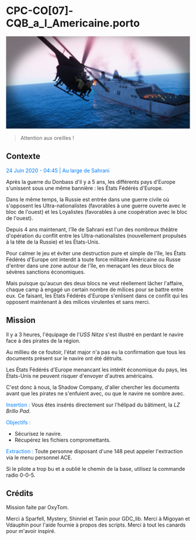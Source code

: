 # CPC-CO[07]-CQB_a_l_Americaine.porto

![loading image](./loading.jpg)

> Attention aux oreilles !

## Contexte

<font color='#007DFF'>24 Juin 2020 - 04:45 | Au large de Sahrani</font>

Après la guerre du Donbass d'il y a 5 ans, les différents pays d'Europe s'unissent sous une même bannière : les États Fédérés d'Europe.

Dans le même temps, la Russie est entrée dans une guerre civile où s'opposent les Ultra-nationalistes (favorables à une guerre ouverte avec le bloc de l'ouest) et les Loyalistes (favorables à une coopération avec le bloc de l'ouest).

Depuis 4 ans maintenant, l'île de Sahrani est l'un des nombreux théâtre d'opération du conflit entre les Ultra-nationalistes (nouvellement propulsés à la tête de la Russie) et les États-Unis.

Pour calmer le jeu et éviter une destruction pure et simple de l'île, les États Fédérés d'Europe ont interdit à toute force militaire Américaine ou Russe d'entrer dans une zone autour de l'île, en menaçant les deux blocs de sévères sanctions économiques.

Mais puisque qu'aucun des deux blocs ne veut réellement lâcher l'affaire, chaque camp à engagé un certain nombre de milices pour se battre entre eux. Ce faisant, les États Fédérés d'Europe s'enlisent dans ce conflit qui les opposent maintenant à des milices virulentes et sans merci.

## Mission

Il y a 3 heures, l'équipage de l'_USS Nitze_ s'est illustré en perdant le navire face à des pirates de la région.

Au millieu de ce foutoir, l'état major n'a pas eu la confirmation que tous les documents présent sur le navire ont été détruits.

Les États Fédérés d'Europe menancant les intérêt économique du pays, les États-Unis ne peuvent risquer d'envoyer d'autres américains.

C'est donc à nous, la Shadow Company, d'aller chercher les documents avant que les pirates ne s'enfuient avec, ou que le navire ne sombre avec.

<font color='#007DFF'>Insertion :</font>
Vous êtes insérés directement sur l'hélipad du bâtiment, la _LZ Brillo Pad_.

<font color='#007DFF'>Objectifs :</font>

- Sécurisez le navire.
- Récupérez les fichiers compromettants.

<font color='#007DFF'>Extraction :</font>
Toute personne disposant d'une 148 peut appeler l'extraction via le menu personnel ACE.

Si le pilote a trop bu et a oublié le chemin de la base, utilisez la commande radio 0-0-5.

## Crédits

Mission faite par OxyTom.

Merci à Sparfell, Mystery, Shinriel et Tanin pour GDC_lib.
Merci à Migoyan et Vdauphin pour l'aide fournie à propos des scripts.
Merci à tout les canards pour m'avoir inspiré.
